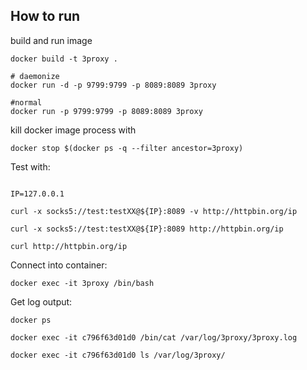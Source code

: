 ## How to run

build and run image

```
docker build -t 3proxy .

# daemonize
docker run -d -p 9799:9799 -p 8089:8089 3proxy

#normal
docker run -p 9799:9799 -p 8089:8089 3proxy
```

kill docker image process with

```
docker stop $(docker ps -q --filter ancestor=3proxy)
```

Test with:

```

IP=127.0.0.1

curl -x socks5://test:testXX@${IP}:8089 -v http://httpbin.org/ip

curl -x socks5://test:testXX@${IP}:8089 http://httpbin.org/ip

curl http://httpbin.org/ip
```

Connect into container:

```
docker exec -it 3proxy /bin/bash
```

Get log output:

```
docker ps

docker exec -it c796f63d01d0 /bin/cat /var/log/3proxy/3proxy.log

docker exec -it c796f63d01d0 ls /var/log/3proxy/
```

